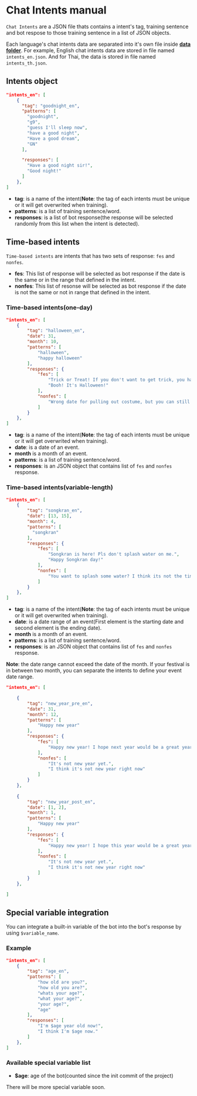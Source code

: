 # Chat Intents manual

`Chat Intents` are a JSON file thats contains a intent's tag, training sentence and bot respose to those training sentence in a list of JSON objects.

Each language's chat intents data are separated into it's own file inside **[data folder](../data)**. For example, English chat intents data are stored in file named `intents_en.json`. And for Thai, the data is stored in file named `intents_th.json`.

## Intents object

```json
"intents_en": [
    {
      "tag": "goodnight_en",
      "patterns": [
        "goodnight",
        "g9",
        "guess I'll sleep now",
        "have a good night",
        "Have a good dream",
        "GN"
      ],

      "responses": [
        "Have a good night sir!",
        "Good night!"
      ]
    },
]
```

* **tag**: is a name of the intent(**Note**: the tag of each intents must be unique or it will get overwrited when training).
* **patterns**: is a list of training sentence/word.
* **responses**: is a list of bot response(the response will be selected randomly from this list when the intent is detected).

## Time-based intents

`Time-based intents` are intents that has two sets of response: `fes` and `nonfes`.

* **fes**: This list of response will be selected as bot response if the date is the same or in the range that defined in the intent.
* **nonfes**: This list of resonse will be selected as bot response if the date is not the same or not in range that defined in the intent.

### Time-based intents(one-day)

```json
"intents_en": [
    {
        "tag": "halloween_en",
        "date": 31,
        "month": 10,
        "patterns": [
            "halloween",
            "happy halloween"
        ],
        "responses": {
            "fes": [
                "Trick or Treat! If you don't want to get trick, you have to give me candies!",
                "Booh! It's Halloween!"
            ],
            "nonfes": [
                "Wrong date for pulling out costume, but you can still give me candies."
            ]
        }
    },
]
```

* **tag**: is a name of the intent(**Note**: the tag of each intents must be unique or it will get overwrited when training).
* **date**: is a date of an event.
* **month** is a month of an event.
* **patterns**: is a list of training sentence/word.
* **responses**: is an JSON object that contains list of `fes` and `nonfes` response.

### Time-based intents(variable-length)

```json
"intents_en": [
    {
        "tag": "songkran_en",
        "date": [13, 15],
        "month": 4,
        "patterns": [
          "songkran"
        ],
        "responses": {
            "fes": [
                "Songkran is here! Pls don't splash water on me.",
                "Happy Songkran day!"
            ],
            "nonfes": [
                "You want to splash some water? I think its not the time for that."
            ]
        }
    },
]
```

* **tag**: is a name of the intent(**Note**: the tag of each intents must be unique or it will get overwrited when training).
* **date**: is a date range of an event(First element is the starting date and second element is the ending date).
* **month** is a month of an event.
* **patterns**: is a list of training sentence/word.
* **responses**: is an JSON object that contains list of `fes` and `nonfes` response.

**Note**: the date range cannot exceed the date of the month. If your festival is in between two month, you can separate the intents to define your event date range.

```json
"intents_en": [

    {
        "tag": "new_year_pre_en",
        "date": 31,
        "month": 12,
        "patterns": [
            "Happy new year"
        ],
        "responses": {
            "fes": [
                "Happy new year! I hope next year would be a great year!"
            ],
            "nonfes": [
                "It's not new year yet.",
                "I think it's not new year right now"
            ]
        }
    },
    
    {
        "tag": "new_year_post_en",
        "date": [1, 2],
        "month": 1,
        "patterns": [
            "Happy new year"
        ],
        "responses": {
            "fes": [
                "Happy new year! I hope this year would be a great year!"
            ],
            "nonfes": [
                "It's not new year yet.",
                "I think it's not new year right now"
            ]
        }
    },

]
```

## Special variable integration

You can integrate a built-in variable of the bot into the bot's response by using `$variable_name`.

### Example

```json
"intents_en": [
    {
        "tag": "age_en",
        "patterns": [
            "how old are you?",
            "how old you are?",
            "whats your age?",
            "what your age?",
            "your age?",
            "age"
        ],
        "responses": [
            "I'm $age year old now!",
            "I think I'm $age now."
        ]
    },
]
```

### Available special variable list

* **$age**: age of the bot(counted since the init commit of the project)

There will be more special variable soon.
